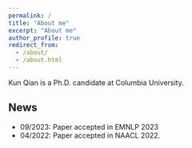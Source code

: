 ```yaml
---
permalink: /
title: "About me"
excerpt: "About me"
author_profile: true
redirect_from: 
  - /about/
  - /about.html
---
```



Kun Qian is a Ph.D. candidate at Columbia University.

## News
- 09/2023: Paper accepted in EMNLP 2023
- 04/2022: Paper accepted in NAACL 2022.
